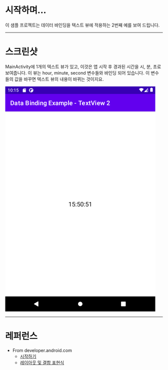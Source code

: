 # 시작하며...

이 샘플 프로젝트는 데이터 바인딩을 텍스트 뷰에 적용하는 2번째 예를 보여 드립니다.

---

# 스크린샷

MainActivity에 1개의 텍스트 뷰가 있고, 이것은 앱 시작 후 경과된 시간을 시, 분, 초로 보여줍니다. 이 뷰는 hour, minute, second 변수들와 바인딩 되어 있습니다. 이 변수들의 값을 바꾸면 텍스트 뷰의 내용이 바뀌는 것이지요.

<img src="./screenshot-01.png" width="480" height="720">

---

# 레퍼런스

* From developer.android.com
  * [시작하기](https://developer.android.com/topic/libraries/data-binding/start?hl=ko)
  * [레이아웃 및 결합 표현식](https://developer.android.com/topic/libraries/data-binding/expressions?hl=ko)
